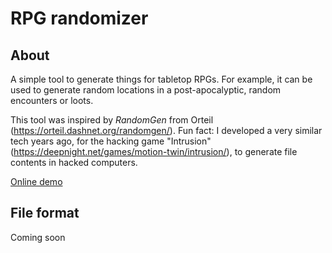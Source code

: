# RPG randomizer

## About

A simple tool to generate things for tabletop RPGs. For example, it can be used to generate random locations in a post-apocalyptic, random encounters or loots.

This tool was inspired by *RandomGen* from Orteil (https://orteil.dashnet.org/randomgen/). Fun fact: I developed a very similar tech years ago, for the hacking game "Intrusion" (https://deepnight.net/games/motion-twin/intrusion/), to generate file contents in hacked computers.

[Online demo](https://deepnight.github.io/mini-randomizer/) 

## File format

Coming soon

